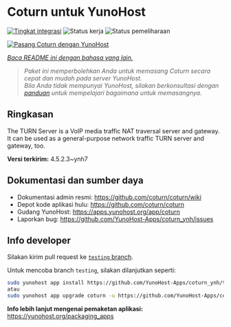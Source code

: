 <!--
N.B.: README ini dibuat secara otomatis oleh <https://github.com/YunoHost/apps/tree/master/tools/readme_generator>
Ini TIDAK boleh diedit dengan tangan.
-->

# Coturn untuk YunoHost

[![Tingkat integrasi](https://dash.yunohost.org/integration/coturn.svg)](https://ci-apps.yunohost.org/ci/apps/coturn/) ![Status kerja](https://ci-apps.yunohost.org/ci/badges/coturn.status.svg) ![Status pemeliharaan](https://ci-apps.yunohost.org/ci/badges/coturn.maintain.svg)

[![Pasang Coturn dengan YunoHost](https://install-app.yunohost.org/install-with-yunohost.svg)](https://install-app.yunohost.org/?app=coturn)

*[Baca README ini dengan bahasa yang lain.](./ALL_README.md)*

> *Paket ini memperbolehkan Anda untuk memasang Coturn secara cepat dan mudah pada server YunoHost.*  
> *Bila Anda tidak mempunyai YunoHost, silakan berkonsultasi dengan [panduan](https://yunohost.org/install) untuk mempelajari bagaimana untuk memasangnya.*

## Ringkasan

The TURN Server is a VoIP media traffic NAT traversal server and gateway. It can be used as a general-purpose network traffic TURN server and gateway, too.

**Versi terkirim:** 4.5.2.3~ynh7
## Dokumentasi dan sumber daya

- Dokumentasi admin resmi: <https://github.com/coturn/coturn/wiki>
- Depot kode aplikasi hulu: <https://github.com/coturn/coturn>
- Gudang YunoHost: <https://apps.yunohost.org/app/coturn>
- Laporkan bug: <https://github.com/YunoHost-Apps/coturn_ynh/issues>

## Info developer

Silakan kirim pull request ke [`testing` branch](https://github.com/YunoHost-Apps/coturn_ynh/tree/testing).

Untuk mencoba branch `testing`, silakan dilanjutkan seperti:

```bash
sudo yunohost app install https://github.com/YunoHost-Apps/coturn_ynh/tree/testing --debug
atau
sudo yunohost app upgrade coturn -u https://github.com/YunoHost-Apps/coturn_ynh/tree/testing --debug
```

**Info lebih lanjut mengenai pemaketan aplikasi:** <https://yunohost.org/packaging_apps>
